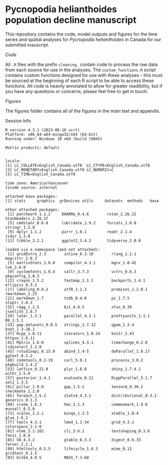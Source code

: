 # Pycnopodia helianthoides population decline manuscript
This repository contains the code, model outputs and figures for the time series and spatial analyses for *Pycnopodia helianthoides* in Canada for our submitted mauscript.

*Code*

All `.R` files with the prefix `cleaning_` contain code to process the raw data from each source for use in the analyses. The `custom_functions.R` script contains custom functions designed for use with these analyses - this must be sourced at the beginning of each R script to be able to access these functions. All code is heavily annotated to allow for greater readibility, but if you have any questions or concerns, please feel free to get in touch.

*Figures*

The figures folder contains all of the figures in the main text and appendix.

Session Info
```
R version 4.3.1 (2023-06-16 ucrt)
Platform: x86_64-w64-mingw32/x64 (64-bit)
Running under: Windows 10 x64 (build 19045)

Matrix products: default


locale:
[1] LC_COLLATE=English_Canada.utf8  LC_CTYPE=English_Canada.utf8   
[3] LC_MONETARY=English_Canada.utf8 LC_NUMERIC=C                   
[5] LC_TIME=English_Canada.utf8    

time zone: America/Vancouver
tzcode source: internal

attached base packages:
[1] stats     graphics  grDevices utils     datasets  methods   base     

other attached packages:
 [1] patchwork_1.1.2     DHARMa_0.4.6        rstan_2.26.22       StanHeaders_2.26.27
 [5] cmdstanr_0.6.0      lubridate_1.9.2     forcats_1.0.0       stringr_1.5.0      
 [9] dplyr_1.1.2         purrr_1.0.1         readr_2.1.4         tidyr_1.3.0        
[13] tibble_3.2.1        ggplot2_3.4.2       tidyverse_2.0.0    

loaded via a namespace (and not attached):
 [1] gridExtra_2.3        inline_0.3.19        rlang_1.1.1          magrittr_2.0.3      
 [5] matrixStats_1.0.0    compiler_4.3.1       mgcv_1.8-42          loo_2.6.0           
 [9] systemfonts_1.0.4    callr_3.7.3          vctrs_0.6.3          pkgconfig_2.0.3     
[13] crayon_1.5.2         fastmap_1.1.1        backports_1.4.1      ellipsis_0.3.2      
[17] labeling_0.4.2       utf8_1.2.3           promises_1.2.0.1     rmarkdown_2.23      
[21] markdown_1.7         tzdb_0.4.0           ps_1.7.5             nloptr_2.0.3        
[25] ragg_1.2.5           bit_4.0.5            xfun_0.39            jsonlite_1.8.7      
[29] later_1.3.1          parallel_4.3.1       prettyunits_1.1.1    R6_2.5.1            
[33] gap.datasets_0.0.5   stringi_1.7.12       qgam_1.3.4           boot_1.3-28.1       
[37] Rcpp_1.0.11          iterators_1.0.14     knitr_1.43           httpuv_1.6.11       
[41] Matrix_1.6-0         splines_4.3.1        timechange_0.2.0     tidyselect_1.2.0    
[45] rstudioapi_0.15.0    abind_1.4-5          doParallel_1.0.17    ggtext_0.1.2        
[49] codetools_0.2-19     curl_5.0.1           processx_3.8.2       pkgbuild_1.4.2      
[53] lattice_0.21-8       plyr_1.8.8           shiny_1.7.4.1        withr_2.5.0         
[57] posterior_1.4.1      evaluate_0.21        RcppParallel_5.1.7   xml2_1.3.5          
[61] pillar_1.9.0         gap_1.5-1            tensorA_0.36.2       checkmate_2.2.0     
[65] foreach_1.5.2        stats4_4.3.1         distributional_0.3.2 generics_0.1.3      
[69] vroom_1.6.3          hms_1.1.3            commonmark_1.9.0     munsell_0.5.0       
[73] scales_1.2.1         minqa_1.2.5          xtable_1.8-4         glue_1.6.2          
[77] tools_4.3.1          lme4_1.1-34          grid_4.3.1           colorspace_2.1-0    
[81] nlme_3.1-162         cli_3.6.1            textshaping_0.3.6    fansi_1.0.4         
[85] V8_4.3.2             gtable_0.3.3         digest_0.6.33        farver_2.1.1        
[89] htmltools_0.5.5      lifecycle_1.0.3      mime_0.12            gridtext_0.1.5      
[93] bit64_4.0.5          MASS_7.3-60
```       
